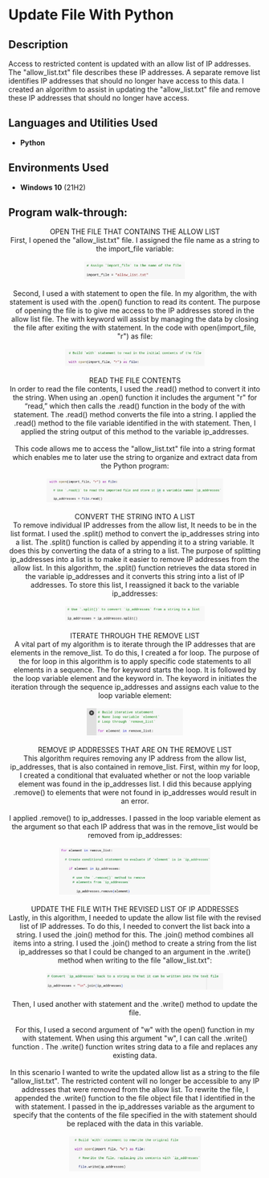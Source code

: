 <h1>Update File With Python</h1>

<h2>Description</h2>
Access to restricted content is updated with an allow list of IP addresses. The "allow_list.txt" file describes these IP addresses. A separate remove list identifies IP addresses that should no longer have access to this data. I created an algorithm to assist in updating the "allow_list.txt" file and remove these IP addresses that should no longer have access.
<br />


<h2>Languages and Utilities Used</h2>

- <b>Python</b> 

<h2>Environments Used </h2>

- <b>Windows 10</b> (21H2)

<h2>Program walk-through:</h2>

<p align="center">
OPEN THE FILE THAT CONTAINS THE ALLOW LIST <br/>
 First, I opened the "allow_list.txt" file. I assigned the file name as a string to the import_file variable: <br/>
<br />
<img src="https://github.com/DanielYoon82/UpdateFileWithPython/blob/main/images/Assign%20import%20image.jpg" height="40%" width="40%" alt="Disk Sanitization Steps"/>
<br />
<br />
Second, I used a with statement to open the file. In my algorithm, the with statement is used with the .open() function to read its content. The purpose of opening the file is to give me  access to the IP addresses stored in the allow list file. The with keyword will assist by managing the data by closing the file after exiting the with statement. In the code with open(import_file, "r") as file: <br />
<br />                                                                                                                                                    <img src="https://github.com/DanielYoon82/UpdateFileWithPython/blob/main/images/Buildwith.jpg" height="55%" width="55%" alt="Disk Sanitization Steps"/>
<br />
<br />
READ THE FILE CONTENTS <br />
In order to read the file contents, I used the .read() method to convert it into the string. When using an .open() function it includes the argument "r" for “read,” which then calls the .read() function in the body of the with statement. The .read() method converts the file into a string. I applied the .read() method to the file variable identified in the with statement. Then, I applied the string output of this method to the variable ip_addresses. <br />
 <br />
 This code allows me to access the "allow_list.txt" file into a string format which enables me to later use the string to organize and extract data from the Python program: <br />
<br />
<img src="https://github.com/DanielYoon82/UpdateFileWithPython/blob/main/images/GHFileContents.jpg" height="70%" width="70%" alt="Disk Sanitization Steps"/>
<br />
<br />
CONVERT THE STRING INTO A LIST <br />
To remove individual IP addresses from the allow list, It needs to be in the list format. I used the .split() method to convert the ip_addresses string into a list. The .split() function is called by appending it to a string variable. It does this by converting the data of a string to a list. The purpose of splitting ip_addresses into a list is to make it easier to remove IP addresses from the allow list. In this algorithm, the .split() function retrieves the data stored in the variable ip_addresses and it converts this string into a list of IP addresses. To store this list, I reassigned it back to the variable ip_addresses:  <br/>
<br />
<img src="https://github.com/DanielYoon82/UpdateFileWithPython/blob/main/images/GHConvertString.jpg" height="55%" width="55%" alt="Disk Sanitization Steps"/>
<br />
<br />
ITERATE THROUGH THE REMOVE LIST <br />
A vital part of my algorithm is to iterate through the IP addresses that are elements in the remove_list. To do this, I created a for loop. The purpose of the for loop in this algorithm is to apply specific code statements to all elements in a sequence. The for keyword starts the loop. It is followed by the loop variable element and the keyword in. The keyword in initiates the iteration through the sequence ip_addresses and assigns each value to the loop variable element:  <br/>
<br />
<img src="https://github.com/DanielYoon82/UpdateFileWithPython/blob/main/images/GHIterateList.jpg" height="38%" width="38%" alt="Disk Sanitization Steps"/>
<br />
<br />
REMOVE IP ADDRESSES THAT ARE ON THE REMOVE LIST <br />
This algorithm requires removing any IP address from the allow list, ip_addresses, that is also contained in remove_list. First, within my for loop, I created a conditional that evaluated whether or not the loop variable element was found in the ip_addresses list. I did this because applying .remove() to elements that were not found in ip_addresses would result in an error. <br />
<br />
I applied .remove() to ip_addresses. I passed in the loop variable element as the argument so that each IP address that was in the remove_list would be removed from ip_addresses: <br /> 
<br />
<img src="https://github.com/DanielYoon82/UpdateFileWithPython/blob/main/images/GHRemoveIP.jpg" height="60%" width="60%" alt="Disk Sanitization Steps"/>
<br />
<br />
UPDATE THE FILE WITH THE REVISED LIST OF IP ADDRESSES <br/>
Lastly, in this algorithm, I needed to update the allow list file with the revised list of IP addresses. To do this, I needed to convert the list back into a string. I used the .join() method for this. The .join() method combines all items into a string. I used the .join() method to create a string from the list ip_addresses so that I could be changed to an argument in the .write() method when writing to the file "allow_list.txt": <br />
<br />
<img src="https://github.com/DanielYoon82/UpdateFileWithPython/blob/main/images/Updatefile.jpg" height="70%" width="70%" alt="Disk Sanitization Steps"/>
<br />
<br />
Then, I used another with statement and the .write() method to update the file. <br /> 
<br />
For this, I used a second argument of "w" with the open() function in my with statement. When using this argument "w", I can call the .write() function . The .write() function writes string data to a file and replaces any existing data.
<br />
<br />
In this scenario I wanted to write the updated allow list as a string to the file "allow_list.txt". The restricted content will no longer be accessible to any IP addresses that were removed from the allow list. To rewrite the file, I appended the .write() function to the file object file that I identified in the with statement. I passed in the ip_addresses variable as the argument to specify that the contents of the file specified in the with statement should be replaced with the data in this variable. <br />
<br />
<img src="https://github.com/DanielYoon82/UpdateFileWithPython/blob/main/images/write.1.jpg" height="52%" width="52%" alt="Disk Sanitization Steps"/> <br />

